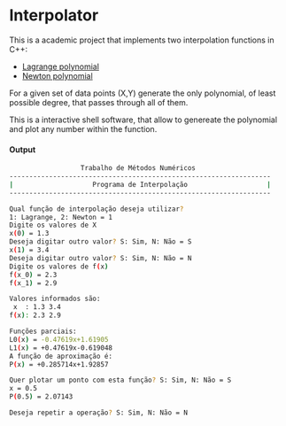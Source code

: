 Interpolator
============

This is a academic project that implements two interpolation functions in C++:

- [Lagrange polynomial](http://en.wikipedia.org/wiki/Lagrange_polynomial)
- [Newton polynomial](http://en.wikipedia.org/wiki/Newton_polynomial)

For a given set of data points (X,Y) generate the only polynomial, of least possible degree, that passes through all of them.

This is a interactive shell software, that allow to genereate the polynomial and plot any number within the function.

#### Output

```sh
                  Trabalho de Métodos Numéricos
------------------------------------------------------------------
|                    Programa de Interpolação                    |
------------------------------------------------------------------

Qual função de interpolação deseja utilizar?
1: Lagrange, 2: Newton = 1
Digite os valores de X
x(0) = 1.3
Deseja digitar outro valor? S: Sim, N: Não = S
x(1) = 3.4
Deseja digitar outro valor? S: Sim, N: Não = N
Digite os valores de f(x)
f(x_0) = 2.3
f(x_1) = 2.9

Valores informados são:
 x  : 1.3 3.4
f(x): 2.3 2.9

Funções parciais:
L0(x) = -0.47619x+1.61905
L1(x) = +0.47619x-0.619048
A função de aproximação é:
P(x) = +0.285714x+1.92857

Quer plotar um ponto com esta função? S: Sim, N: Não = S
x = 0.5
P(0.5) = 2.07143

Deseja repetir a operação? S: Sim, N: Não = N
```
